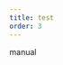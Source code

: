 ```yaml
---
title: test
order: 3
---
```


manual

<Playground path="/case/area/demo/area5.ts" ratio="0"></Playground>

<Playground path="case/area/demo/interval.ts" rid="interval"></Playground>
<Playground path="case/bar/demo/bar1.ts" rid="test"></Playground>
